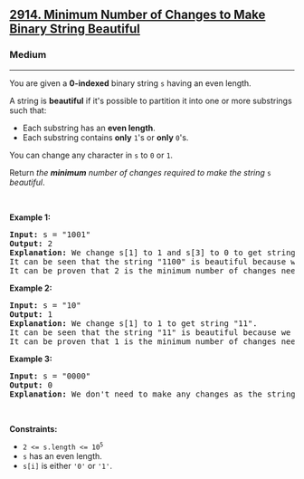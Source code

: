 <h2><a href="https://leetcode.com/problems/minimum-number-of-changes-to-make-binary-string-beautiful/">2914. Minimum Number of Changes to Make Binary String Beautiful</a></h2><h3>Medium</h3><hr><div><p>You are given a <strong>0-indexed</strong> binary string <code>s</code> having an even length.</p>

<p>A string is <strong>beautiful</strong> if it's possible to partition it into one or more substrings such that:</p>

<ul>
	<li>Each substring has an <strong>even length</strong>.</li>
	<li>Each substring contains <strong>only</strong> <code>1</code>'s or <strong>only</strong> <code>0</code>'s.</li>
</ul>

<p>You can change any character in <code>s</code> to <code>0</code> or <code>1</code>.</p>

<p>Return <em>the <strong>minimum</strong> number of changes required to make the string </em><code>s</code> <em>beautiful</em>.</p>

<p>&nbsp;</p>
<p><strong class="example">Example 1:</strong></p>

<pre><strong>Input:</strong> s = "1001"
<strong>Output:</strong> 2
<strong>Explanation:</strong> We change s[1] to 1 and s[3] to 0 to get string "1100".
It can be seen that the string "1100" is beautiful because we can partition it into "11|00".
It can be proven that 2 is the minimum number of changes needed to make the string beautiful.
</pre>

<p><strong class="example">Example 2:</strong></p>

<pre><strong>Input:</strong> s = "10"
<strong>Output:</strong> 1
<strong>Explanation:</strong> We change s[1] to 1 to get string "11".
It can be seen that the string "11" is beautiful because we can partition it into "11".
It can be proven that 1 is the minimum number of changes needed to make the string beautiful.
</pre>

<p><strong class="example">Example 3:</strong></p>

<pre><strong>Input:</strong> s = "0000"
<strong>Output:</strong> 0
<strong>Explanation:</strong> We don't need to make any changes as the string "0000" is beautiful already.
</pre>

<p>&nbsp;</p>
<p><strong>Constraints:</strong></p>

<ul>
	<li><code>2 &lt;= s.length &lt;= 10<sup>5</sup></code></li>
	<li><code>s</code> has an even length.</li>
	<li><code>s[i]</code> is either <code>'0'</code> or <code>'1'</code>.</li>
</ul>
</div>